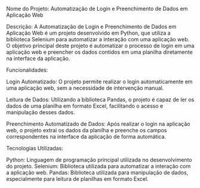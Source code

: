 
Nome do Projeto: Automatização de Login e Preenchimento de Dados em Aplicação Web

Descrição:
A Automatização de Login e Preenchimento de Dados em Aplicação Web é um projeto desenvolvido em Python, que utiliza a biblioteca Selenium para automatizar a interação com uma aplicação web. O objetivo principal deste projeto é automatizar o processo de login em uma aplicação web e preencher os dados contidos em uma planilha diretamente na interface da aplicação.

Funcionalidades:

Login Automatizado: O projeto permite realizar o login automaticamente em uma aplicação web, sem a necessidade de intervenção manual.

Leitura de Dados: Utilizando a biblioteca Pandas, o projeto é capaz de ler os dados de uma planilha em formato Excel, facilitando o acesso e manipulação desses dados.

Preenchimento Automatizado de Dados: Após realizar o login na aplicação web, o projeto extrai os dados da planilha e preenche os campos correspondentes na interface da aplicação de forma automática.

Tecnologias Utilizadas:

Python: Linguagem de programação principal utilizada no desenvolvimento do projeto.
Selenium: Biblioteca utilizada para automatizar a interação com a aplicação web.
Pandas: Biblioteca utilizada para manipulação de dados, especialmente para leitura de planilhas em formato Excel.
